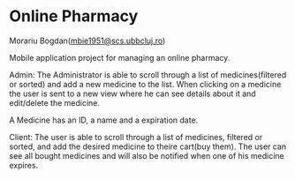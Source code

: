 # Online Pharmacy

Morariu Bogdan(mbie1951@scs.ubbcluj.ro)

Mobile application project for managing an online pharmacy.

Admin:
The Administrator is able to scroll through a list of medicines(filtered or sorted) and add a new medicine to the list. When clicking on a medicine the user is sent to a new view where he can see details about it and edit/delete the medicine.

A Medicine has an ID, a name and a expiration date.

Client:
The user is able to scroll through a list of medicines, filtered or sorted, and add the desired medicine to theire cart(buy them).
The user can see all bought medicines and will also be notified when one of his medicine expires.
